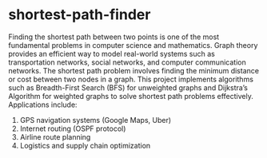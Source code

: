 # shortest-path-finder
Finding the shortest path between two points is one of the most fundamental problems in computer science and mathematics. Graph theory provides an efficient way to model real-world systems such as transportation networks, social networks, and computer communication networks.
The shortest path problem involves finding the minimum distance or cost between two nodes in a graph. This project implements algorithms such as Breadth-First Search (BFS) for unweighted graphs and Dijkstra’s Algorithm for weighted graphs to solve shortest path problems effectively.
Applications include:
1. GPS navigation systems (Google Maps, Uber)
2. Internet routing (OSPF protocol)
3. Airline route planning
3. Logistics and supply chain optimization
